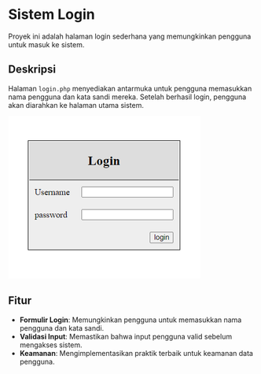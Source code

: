 # Sistem Login

Proyek ini adalah halaman login sederhana yang memungkinkan pengguna untuk masuk ke sistem.

## Deskripsi

Halaman `login.php` menyediakan antarmuka untuk pengguna memasukkan nama pengguna dan kata sandi mereka. Setelah berhasil login, pengguna akan diarahkan ke halaman utama sistem.

![login](login.png)
## Fitur

- **Formulir Login**: Memungkinkan pengguna untuk memasukkan nama pengguna dan kata sandi.
- **Validasi Input**: Memastikan bahwa input pengguna valid sebelum mengakses sistem.
- **Keamanan**: Mengimplementasikan praktik terbaik untuk keamanan data pengguna.
